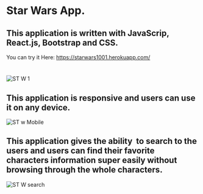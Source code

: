 # Star Wars App.

## This application is written with JavaScrip, React.js, Bootstrap and CSS.

You can try it Here: https://starwars1001.herokuapp.com/

#
![ST W 1](https://user-images.githubusercontent.com/62669085/197240451-28ad3316-39bb-4006-baed-00f4af8354db.jpg)

## This application is responsive and users can use it on any device.

![ST w Mobile](https://user-images.githubusercontent.com/62669085/197240836-5aca220d-5b52-472e-8867-6a77beecb4a0.jpg)

## This application gives the ability  to search to the users and users can find their favorite characters information super easily without browsing through the whole characters.

![ST W search](https://user-images.githubusercontent.com/62669085/197241075-faecc990-cb3b-4bd8-bb8c-42e71a570874.jpg)
